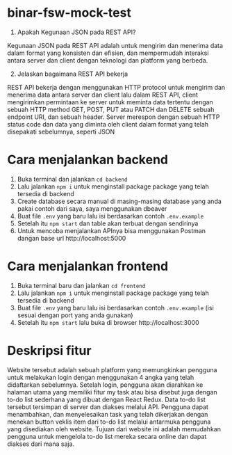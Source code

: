 # binar-fsw-mock-test

1. Apakah Kegunaan JSON pada REST API?

Kegunaan JSON pada REST API adalah untuk mengirim dan menerima data dalam format yang konsisten dan efisien, dan mempermudah interaksi antara server dan client dengan teknologi dan platform yang berbeda.

2. Jelaskan bagaimana REST API bekerja

REST API bekerja dengan menggunakan HTTP protocol untuk mengirim dan menerima data antara server dan client lalu dalam REST API, client mengirimkan permintaan ke server untuk meminta data tertentu dengan sebuah HTTP method GET, POST, PUT atau PATCH dan DELETE sebuah endpoint URI, dan sebuah header. Server merespon dengan sebuah HTTP status code dan data yang diminta oleh client dalam format yang telah disepakati sebelumnya, seperti JSON

# Cara menjalankan backend

1. Buka terminal dan jalankan `cd backend`
2. Lalu jalankan `npm i` untuk menginstall package package yang telah tersedia di backend
3. Create database secara manual di masing-masing database yang anda pakai contoh dari saya, saya menggunakan dbeaver
4. Buat file `.env` yang baru lalu isi berdasarkan contoh `.env.example`
5. Setelah itu `npm start` dan table akan terbuat dengan sendirinya
6. Untuk mencoba menjalankan APInya bisa menggunakan Postman dangan base url http://localhost:5000

# Cara menjalankan frontend

1. Buka terminal baru dan jalankan `cd frontend` 
2. Lalu jalankan `npm i` untuk menginstall package package yang telah tersedia di backend
4. Buat file `.env` yang baru lalu isi berdasarkan contoh `.env.example` (isi sesuai dengan port yang anda gunakan)
5. Setelah itu `npm start` lalu buka di browser http://localhost:3000

# Deskripsi fitur
Website tersebut adalah sebuah platform yang memungkinkan pengguna untuk melakukan login dengan menggunakan 4 angka yang telah didaftarkan sebelumnya. Setelah login, pengguna akan diarahkan ke halaman utama yang memiliki fitur my task atau bisa disebut juga dengan to-do list sederhana yang dibuat dengan React Redux. Data to-do list tersebut tersimpan di server dan diakses melalui API. Pengguna dapat menambahkan, dan menyelesaikan task yang telah dikerjakan dengan menekan button veklis item dari to-do list melalui antarmuka pengguna yang disediakan oleh website. Tujuan dari website ini adalah memudahkan pengguna untuk mengelola to-do list mereka secara online dan dapat diakses dari mana saja.

